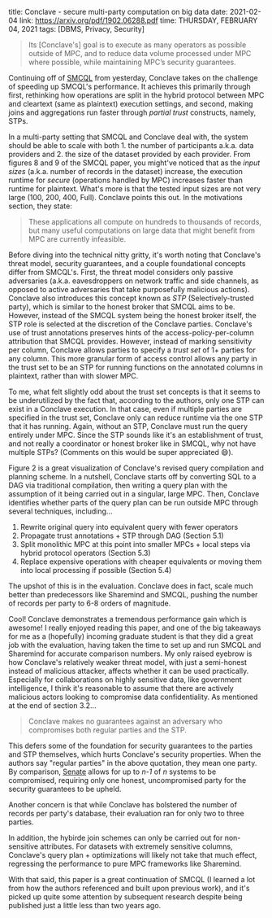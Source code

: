 title: Conclave - secure multi-party computation on big data
date: 2021-02-04
link: https://arxiv.org/pdf/1902.06288.pdf
time: THURSDAY, FEBRUARY 04, 2021
tags: [DBMS, Privacy, Security]

> Its [Conclave's] goal is to execute as many operators as possible outside of MPC, and to reduce data volume processed under MPC where possible, while maintaining MPC’s security guarantees.

Continuing off of [SMCQL](/review/r/2021/Feb/03/) from yesterday, Conclave takes on the challenge of speeding up SMCQL's performance. It achieves this primarily through first, rethinking how operations are split in the hybrid protocol between MPC and cleartext (same as plaintext) execution settings, and second, making joins and aggregations run faster through *partial trust* constructs, namely, STPs.

In a multi-party setting that SMCQL and Conclave deal with, the system should be able to scale with both 1. the number of participants a.k.a. data providers and 2. the size of the dataset provided by each provider. From figures 8 and 9 of the SMCQL paper, you might've noticed that as the *input sizes* (a.k.a. number of records in the dataset) increase, the execution runtime for *secure* (operations handled by MPC) increases faster than runtime for plaintext. What's more is that the tested input sizes are not very large (100, 200, 400, Full). Conclave points this out. In the motivations section, they state:

> These applications all compute on hundreds to thousands of records, but many useful computations on large data that might benefit from MPC are currently infeasible.

Before diving into the technical nitty gritty, it's worth noting that Conclave's threat model, security guarantees, and a couple foundational concepts differ from SMCQL's. First, the threat model considers only passive adversaries (a.k.a. eavesdroppers on network traffic and side channels, as opposed to active adversaries that take purposefully malicious actions). Conclave also introduces this concept known as *STP* (Selectively-trusted party), which is similar to the honest broker that SMCQL aims to be. However, instead of the SMCQL system being the honest broker itself, the STP role is selected at the discretion of the Conclave parties. Conclave's use of trust annotations preserves hints of the access-policy-per-column attribution that SMCQL provides. However, instead of marking sensitivity per column, Conclave allows parties to specify a *trust set* of 1+ parties for any column. This more granular form of access control allows any party in the trust set to be an STP for running functions on the annotated columns in plaintext, rather than with slower MPC.

To me, what felt slightly odd about the trust set concepts is that it seems to be underutilized by the fact that, according to the authors, only one STP can exist in a Conclave execution. In that case, even if multiple parties are specified in the trust set, Conclave only can reduce runtime via the one STP that it has running. Again, without an STP, Conclave must run the query entirely under MPC. Since the STP sounds like it's an establishment of trust, and not really a coordinator or honest broker like in SMCQL, why not have multiple STPs? (Comments on this would be super appreciated 😄).

Figure 2 is a great visualization of Conclave's revised query compilation and planning scheme. In a nutshell, Conclave starts off by converting SQL to a DAG via traditional compilation, then writing a query plan with the assumption of it being carried out in a singular, large MPC. Then, Conclave identifies whether parts of the query plan can be run outside MPC through several techniques, including...
1. Rewrite original query into equivalent query with fewer operators
2. Propagate trust annotations + STP through DAG (Section 5.1)
3. Split monolithic MPC at this point into smaller MPCs + local steps via hybrid protocol operators (Section 5.3)
4. Replace expensive operations with cheaper equivalents or moving them into local processing if possible (Section 5.4)

The upshot of this is in the evaluation. Conclave does in fact, scale much better than predecessors like Sharemind and SMCQL, pushing the number of records per party to 6-8 orders of magnitude.

Cool! Conclave demonstrates a tremendous performance gain which is awesome! I really enjoyed reading this paper, and one of the big takeaways for me as a (hopefully) incoming graduate student is that they did a great job with the evaluation, having taken the time to set up and run SMCQL and Sharemind for accurate comparison numbers. My only raised eyebrow is how Conclave's relatively weaker threat model, with just a semi-honest instead of malicious attacker, affects whether it can be used practically. Especially for collaborations on highly sensitive data, like government intelligence, I think it's reasonable to assume that there are actively malicious actors looking to compromise data confidentiality. As mentioned at the end of section 3.2...

> Conclave makes no guarantees against an adversary who compromises both regular parties and the STP.

This defers some of the foundation for security guarantees to the parties and STP themselves, which hurts Conclave's security properties. When the authors say "regular parties" in the above quotation, they mean one party. By comparison, [Senate](https://eprint.iacr.org/2020/1350.pdf) allows for up to *n-1* of *n* systems to be compromised, requiring only one honest, uncompromised party for the security guarantees to be upheld.

Another concern is that while Conclave has bolstered the number of records per party's database, their evaluation ran for only two to three parties.

In addition, the hybirde join schemes can only be carried out for non-sensitive attributes. For datasets with extremely sensitive columns, Conclave's query plan + optimizations will likely not take that much effect, regressing the performance to pure MPC frameworks like Sharemind.

With that said, this paper is a great continuation of SMCQL (I learned a lot from how the authors referenced and built upon previous work), and it's picked up quite some attention by subsequent research despite being published just a little less than two years ago.
